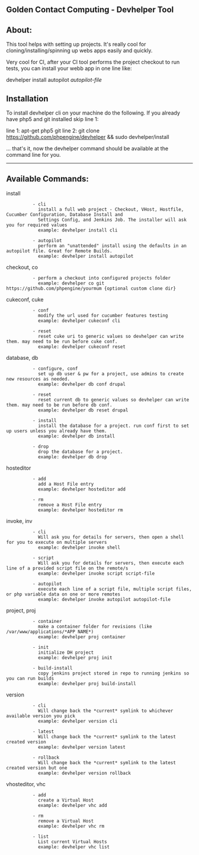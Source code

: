 Golden Contact Computing - Devhelper Tool
-------------------

About:
-----------------
This tool helps with setting up projects. It's really cool for cloning/installing/spinning up webs apps easily and
quickly.

Very cool for CI, after your CI tool performs the project checkout to run tests, you can install your webb app in one
line like:

devhelper install autopilot *autopilot-file*


Installation
-----------------

To install devhelper cli on your machine do the following. If you already have php5 and git installed skip line 1:

line 1: apt-get php5 git
line 2: git clone https://github.com/phpengine/devhelper && sudo devhelper/install

... that's it, now the devhelper command should be available at the command line for you.

-------------------------------------------------------------

Available Commands:
---------------------------------------

install

              - cli
                install a full web project - Checkout, VHost, Hostfile, Cucumber Configuration, Database Install and
                Settings Config, and Jenkins Job. The installer will ask you for required values
                example: devhelper install cli

              - autopilot
                perform an "unattended" install using the defaults in an autopilot file. Great for Remote Builds.
                example: devhelper install autopilot

checkout, co

              - perform a checkout into configured projects folder
                example: devhelper co git https://github.com/phpengine/yourmum {optional custom clone dir}

cukeconf, cuke

              - conf
                modify the url used for cucumber features testing
                example: devhelper cukeconf cli

              - reset
                reset cuke uri to generic values so devhelper can write them. may need to be run before cuke conf.
                example: devhelper cukeconf reset

database, db

              - configure, conf
                set up db user & pw for a project, use admins to create new resources as needed.
                example: devhelper db conf drupal

              - reset
                reset current db to generic values so devhelper can write them. may need to be run before db conf.
                example: devhelper db reset drupal

              - install
                install the database for a project. run conf first to set up users unless you already have them.
                example: devhelper db install

              - drop
                drop the database for a project.
                example: devhelper db drop

hosteditor

              - add
                add a Host File entry
                example: devhelper hosteditor add

              - rm
                remove a Host File entry
                example: devhelper hosteditor rm

invoke, inv   

              - cli
                Will ask you for details for servers, then open a shell for you to execute on multiple servers
                example: devhelper invoke shell

              - script
                Will ask you for details for servers, then execute each line of a provided script file on the remote/s
                example: devhelper invoke script script-file

              - autopilot
                execute each line of a script file, multiple script files, or php variable data on one or more remotes
                example: devhelper invoke autopilot autopilot-file

project, proj

              - container
                make a container folder for revisions (like /var/www/applications/*APP NAME*)
                example: devhelper proj container

              - init
                initialize DH project
                example: devhelper proj init

              - build-install
                copy jenkins project stored in repo to running jenkins so you can run builds
                example: devhelper proj build-install

version

              - cli
                Will change back the *current* symlink to whichever available version you pick
                example: devhelper version cli

              - latest
                Will change back the *current* symlink to the latest created version
                example: devhelper version latest

              - rollback
                Will change back the *current* symlink to the latest created version but one
                example: devhelper version rollback


vhosteditor, vhc

              - add
                create a Virtual Host
                example: devhelper vhc add

              - rm
                remove a Virtual Host
                example: devhelper vhc rm

              - list
                List current Virtual Hosts
                example: devhelper vhc list